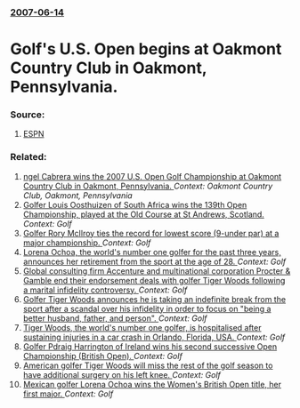 ### [2007-06-14](/news/2007/06/14/index.md)

#  Golf's U.S. Open begins at Oakmont Country Club in Oakmont, Pennsylvania. 




### Source:

1. [ESPN](http://sports.espn.go.com/golf/usopen07/news/story?id=2904334)

### Related:

1. [ ngel Cabrera wins the 2007 U.S. Open Golf Championship at Oakmont Country Club in Oakmont, Pennsylvania. ](/news/2007/06/17/angel-cabrera-wins-the-2007-u-s-open-golf-championship-at-oakmont-country-club-in-oakmont-pennsylvania.md) _Context: Oakmont Country Club, Oakmont, Pennsylvania_
2. [Golfer Louis Oosthuizen of South Africa wins the 139th Open Championship, played at the Old Course at St Andrews, Scotland. ](/news/2010/07/18/golfer-louis-oosthuizen-of-south-africa-wins-the-139th-open-championship-played-at-the-old-course-at-st-andrews-scotland.md) _Context: Golf_
3. [Golfer Rory McIlroy ties the record for lowest score (9-under par) at a major championship. ](/news/2010/07/15/golfer-rory-mcilroy-ties-the-record-for-lowest-score-9-under-par-at-a-major-championship.md) _Context: Golf_
4. [Lorena Ochoa, the world's number one golfer for the past three years, announces her retirement from the sport at the age of 28. ](/news/2010/04/20/lorena-ochoa-the-world-s-number-one-golfer-for-the-past-three-years-announces-her-retirement-from-the-sport-at-the-age-of-28.md) _Context: Golf_
5. [ Global consulting firm Accenture and multinational corporation Procter & Gamble end their endorsement deals with golfer Tiger Woods following a marital infidelity controversy. ](/news/2009/12/13/global-consulting-firm-accenture-and-multinational-corporation-procter-gamble-end-their-endorsement-deals-with-golfer-tiger-woods-followi.md) _Context: Golf_
6. [ Golfer Tiger Woods announces he is taking an indefinite break from the sport after a scandal over his infidelity in order to focus on "being a better husband, father, and person". ](/news/2009/12/12/golfer-tiger-woods-announces-he-is-taking-an-indefinite-break-from-the-sport-after-a-scandal-over-his-infidelity-in-order-to-focus-on-bein.md) _Context: Golf_
7. [ Tiger Woods, the world's number one golfer, is hospitalised after sustaining injuries in a car crash in Orlando, Florida, USA. ](/news/2009/11/27/tiger-woods-the-world-s-number-one-golfer-is-hospitalised-after-sustaining-injuries-in-a-car-crash-in-orlando-florida-usa.md) _Context: Golf_
8. [ Golfer Pdraig Harrington of Ireland wins his second successive Open Championship (British Open). ](/news/2008/07/20/golfer-padraig-harrington-of-ireland-wins-his-second-successive-open-championship-british-open.md) _Context: Golf_
9. [ American golfer Tiger Woods will miss the rest of the golf season to have additional surgery on his left knee. ](/news/2008/06/18/american-golfer-tiger-woods-will-miss-the-rest-of-the-golf-season-to-have-additional-surgery-on-his-left-knee.md) _Context: Golf_
10. [ Mexican golfer Lorena Ochoa wins the Women's British Open title, her first major. ](/news/2007/08/5/mexican-golfer-lorena-ochoa-wins-the-women-s-british-open-title-her-first-major.md) _Context: Golf_
